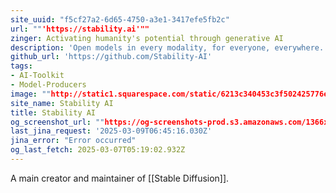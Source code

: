 ```yaml
---
site_uuid: "f5cf27a2-6d65-4750-a3e1-3417efe5fb2c"
url: ""'https://stability.ai'""
zinger: Activating humanity's potential through generative AI
description: 'Open models in every modality, for everyone, everywhere.'
github_url: 'https://github.com/Stability-AI'
tags:
- AI-Toolkit
- Model-Producers
image: ""http://static1.squarespace.com/static/6213c340453c3f502425776e/t/67be64d12e08f820a19c943d/1728899860281/Artboard+9.png?format=1500w""
site_name: Stability AI
title: Stability AI
og_screenshot_url: ""https://og-screenshots-prod.s3.amazonaws.com/1366x768/80/false/342a06f7686e4508cb36d0b68a9ebf4ddc27e132993db9e2b7229305daca0247.jpeg""
last_jina_request: '2025-03-09T06:45:16.030Z'
jina_error: "Error occurred"
og_last_fetch: 2025-03-07T05:19:02.932Z
---
```

A main creator and maintainer of [[Stable Diffusion]].  

